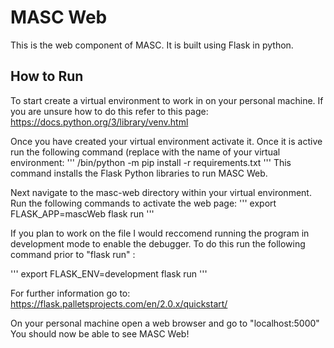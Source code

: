 # MASC Web

This is the web component of MASC. It is built using Flask in python.

## How to Run

To start create a virtual environment to work in on your personal machine. If
you are unsure how to do this refer to this page: https://docs.python.org/3/library/venv.html

Once you have created your virtual environment activate it. Once it is active
run the following command (replace <venv name> with the name of your virtual environment:
 '''
<venv name>/bin/python -m pip install -r requirements.txt
 '''
This command installs the Flask Python libraries to run MASC Web.

Next navigate to the masc-web directory within your virtual environment. Run the following commands to activate the web page:
'''
export FLASK_APP=mascWeb
flask run
'''
  
If you plan to work on the file I would reccomend running the program in development
mode to enable the debugger. To do this run the following command prior to "flask run" :

'''
export FLASK_ENV=development
flask run
'''

For further information go to: https://flask.palletsprojects.com/en/2.0.x/quickstart/

On your personal machine open a web browser and go to "localhost:5000"
You should now be able to see MASC Web!
